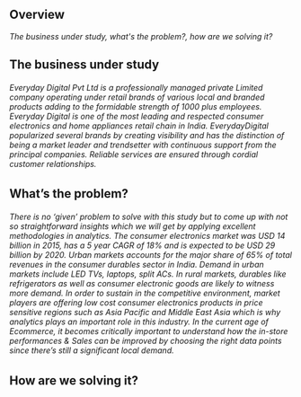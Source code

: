 
## Overview
_The business under study, what's the problem?, how are we solving it?_

## The business under study 

###### Everyday Digital Pvt Ltd is a professionally managed private Limited company operating under retail brands of various local and branded products adding to the formidable strength of 1000 plus employees. Everyday Digital is one of the most leading and respected consumer electronics and home appliances retail chain in India. EverydayDigital popularized several brands by creating visibility and has the distinction of being a market leader and trendsetter with continuous support from the principal companies. Reliable services are ensured through cordial customer relationships. 

## What’s the problem?

###### There is no ‘given’ problem to solve with this study but to come up with not so straightforward insights which we will get by applying excellent methodologies in analytics. The consumer electronics market was USD 14 billion in 2015, has a 5 year CAGR of 18% and is expected to be USD 29 billion by 2020. Urban markets accounts for the major share of 65% of total revenues in the consumer durables sector in India. Demand in urban markets include LED TVs, laptops, split ACs. In rural markets, durables like refrigerators as well as consumer electronic goods are likely to witness more demand. In order to sustain in the competitive environment, market players are offering low cost consumer electronics products in price sensitive regions such as Asia Pacific and Middle East Asia which is why analytics plays an important role in this industry. In the current age of Ecommerce, it becomes critically important to understand how the in-store performances & Sales can be improved by choosing the right data points since there’s still a significant local demand.

## How are we solving it? 


                


